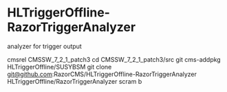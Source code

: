 HLTriggerOffline-RazorTriggerAnalyzer
=====================================

analyzer for trigger output

   cmsrel CMSSW_7_2_1_patch3
   cd CMSSW_7_2_1_patch3/src
   git cms-addpkg HLTriggerOffline/SUSYBSM
   git clone git@github.com:RazorCMS/HLTriggerOffline-RazorTriggerAnalyzer HLTriggerOffline/RazorTriggerAnalyzer
   scram b
   